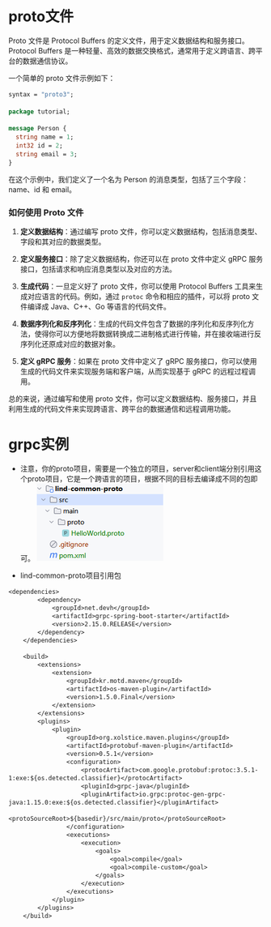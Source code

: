 # proto文件

Proto 文件是 Protocol Buffers 的定义文件，用于定义数据结构和服务接口。Protocol Buffers
是一种轻量、高效的数据交换格式，通常用于定义跨语言、跨平台的数据通信协议。

一个简单的 proto 文件示例如下：

```protobuf
syntax = "proto3";

package tutorial;

message Person {
  string name = 1;
  int32 id = 2;
  string email = 3;
}
```

在这个示例中，我们定义了一个名为 Person 的消息类型，包括了三个字段：name、id 和 email。

### 如何使用 Proto 文件

1. **定义数据结构**：通过编写 proto 文件，你可以定义数据结构，包括消息类型、字段和其对应的数据类型。

2. **定义服务接口**：除了定义数据结构，你还可以在 proto 文件中定义 gRPC 服务接口，包括请求和响应消息类型以及对应的方法。

3. **生成代码**：一旦定义好了 proto 文件，你可以使用 Protocol Buffers 工具来生成对应语言的代码。例如，通过 `protoc`
   命令和相应的插件，可以将 proto 文件编译成 Java、C++、Go 等语言的代码文件。

4. **数据序列化和反序列化**：生成的代码文件包含了数据的序列化和反序列化方法，使得你可以方便地将数据转换成二进制格式进行传输，并在接收端进行反序列化还原成对应的数据对象。

5. **定义 gRPC 服务**：如果在 proto 文件中定义了 gRPC 服务接口，你可以使用生成的代码文件来实现服务端和客户端，从而实现基于
   gRPC 的远程过程调用。

总的来说，通过编写和使用 proto 文件，你可以定义数据结构、服务接口，并且利用生成的代码文件来实现跨语言、跨平台的数据通信和远程调用功能。

# grpc实例

* 注意，你的proto项目，需要是一个独立的项目，server和client端分别引用这个proto项目，它是一个跨语言的项目，根据不同的目标去编译成不同的包即可。
  ![](./assets/readme-1706250609227.png)

* lind-common-proto项目引用包

```
<dependencies>
        <dependency>
            <groupId>net.devh</groupId>
            <artifactId>grpc-spring-boot-starter</artifactId>
            <version>2.15.0.RELEASE</version>
        </dependency>
    </dependencies>

    <build>
        <extensions>
            <extension>
                <groupId>kr.motd.maven</groupId>
                <artifactId>os-maven-plugin</artifactId>
                <version>1.5.0.Final</version>
            </extension>
        </extensions>
        <plugins>
            <plugin>
                <groupId>org.xolstice.maven.plugins</groupId>
                <artifactId>protobuf-maven-plugin</artifactId>
                <version>0.5.1</version>
                <configuration>
                    <protocArtifact>com.google.protobuf:protoc:3.5.1-1:exe:${os.detected.classifier}</protocArtifact>
                    <pluginId>grpc-java</pluginId>
                    <pluginArtifact>io.grpc:protoc-gen-grpc-java:1.15.0:exe:${os.detected.classifier}</pluginArtifact>
                    <protoSourceRoot>${basedir}/src/main/proto</protoSourceRoot>
                </configuration>
                <executions>
                    <execution>
                        <goals>
                            <goal>compile</goal>
                            <goal>compile-custom</goal>
                        </goals>
                    </execution>
                </executions>
            </plugin>
        </plugins>
    </build>
```
